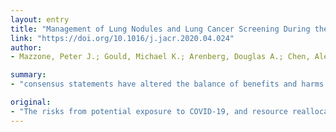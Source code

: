 ```yaml
---
layout: entry
title: "Management of Lung Nodules and Lung Cancer Screening During the COVID-19 Pandemic: CHEST Expert Panel Report"
link: "https://doi.org/10.1016/j.jacr.2020.04.024"
author:
- Mazzone, Peter J.; Gould, Michael K.; Arenberg, Douglas A.; Chen, Alexander C.; Choi, Humberto K.; Detterbeck, Frank C.; Farjah, Farhood; Fong, Kwun M.; Iaccarino, Jonathan M.; Janes, Samuel M.; Kanne, Jeffrey P.; Kazerooni, Ella A.; MacMahon, Heber; Naidich, David P.; Powell, Charles A.; Raoof, Suhail; Rivera, M. Patricia; Tanner, Nichole T.; Tanoue, Lynn K.; Tremblay, Alain; Vachani, Anil; White, Charles S.; Wiener, Renda Soylemez; Silvestri, Gerard A.

summary:
- "consensus statements have altered the balance of benefits and harms that informed current (pre-COVID-19) guideline recommendations for lung cancer screening and lung nodule evaluation. Results Twelve statements were developed and modified. The consensus statements provide guidance about situations where it was felt to be appropriate to delay screening and defer surveillance imaging. There are multiple local, regional, and patient related factors that should be considered when applying these statements to individual patient care."

original:
- "The risks from potential exposure to COVID-19, and resource reallocation that has occurred to combat the pandemic, have altered the balance of benefits and harms that informed current (pre-COVID-19) guideline recommendations for lung cancer screening and lung nodule evaluation. We developed consensus statements to guide clinicians managing lung cancer screening programs and patients with lung nodules during the COVID-19 pandemic. Methods An expert panel of 24 members, including pulmonologists (17), thoracic radiologists (5), and thoracic surgeons (2) was formed. The panel was provided with an overview of current evidence, summarized by recent guidelines related to lung cancer screening and lung nodule evaluation. The panel was convened by video teleconference to discuss then vote on statements related to 12 common clinical scenarios. A pre-defined threshold of 70% of panel members voting agree or strongly agree was used to determine if there was a consensus for each statement. Items that may influence decisions were listed as notes to be considered for each scenario. Results Twelve statements related to baseline and annual lung cancer screening (2), surveillance of a previously detected lung nodule (5), evaluation of intermediate and high risk lung nodules (4), and management of clinical stage I non-small cell lung cancer (1) were developed and modified. All 12 statements were confirmed as consensus statements by voting results. The consensus statements provide guidance about situations where it was felt to be appropriate to delay screening, defer surveillance imaging of lung nodules, and minimize non-urgent interventions during the evaluation of lung nodules and stage I non-small cell lung cancer. Conclusions There was consensus that during the COVID-19 pandemic it is appropriate to defer enrollment in lung cancer screening and modify the evaluation of lung nodules due to the added risks from potential exposure and the need for resource reallocation. There are multiple local, regional, and patient related factors that should be considered when applying these statements to individual patient care."
---
```


